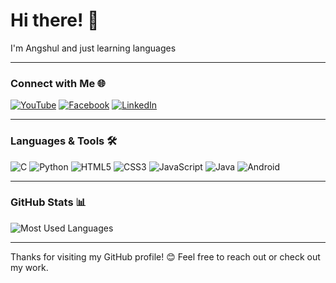 # Hi there! 👋

I'm Angshul and just learning languages

---

### Connect with Me 🌐
[![YouTube](https://img.shields.io/badge/YouTube-FF0000?style=for-the-badge&logo=youtube&logoColor=white)](https://www.youtube.com/@angshul)
[![Facebook](https://img.shields.io/badge/Facebook-1877F2?style=for-the-badge&logo=facebook&logoColor=white)](https://www.facebook.com/angshul4)
[![LinkedIn](https://img.shields.io/badge/LinkedIn-0077B5?style=for-the-badge&logo=linkedin&logoColor=white)](https://www.linkedin.com/in/angshul4/)

---

### Languages & Tools 🛠️

![C](https://img.shields.io/badge/C-00599C?style=for-the-badge&logo=c&logoColor=white)
![Python](https://img.shields.io/badge/Python-3776AB?style=for-the-badge&logo=python&logoColor=white)
![HTML5](https://img.shields.io/badge/HTML5-E34F26?style=for-the-badge&logo=html5&logoColor=white)
![CSS3](https://img.shields.io/badge/CSS3-1572B6?style=for-the-badge&logo=css3&logoColor=white)
![JavaScript](https://img.shields.io/badge/JavaScript-F7DF1E?style=for-the-badge&logo=javascript&logoColor=black)
![Java](https://img.shields.io/badge/Java-007396?style=for-the-badge&logo=java&logoColor=white)
![Android](https://img.shields.io/badge/Android-3DDC84?style=for-the-badge&logo=android&logoColor=white)

---

### GitHub Stats 📊

![Most Used Languages](https://github-readme-stats.vercel.app/api/top-langs/?username=angshul004&layout=compact&theme=tokyonight)

---

Thanks for visiting my GitHub profile! 😊 Feel free to reach out or check out my work.
